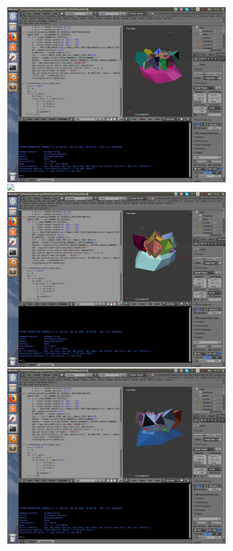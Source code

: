 <img src="images/crystal0.png">

<img src="images/crystal1.png">

<img src="images/crystal2.png">

<img src="images/crystal3.png">
